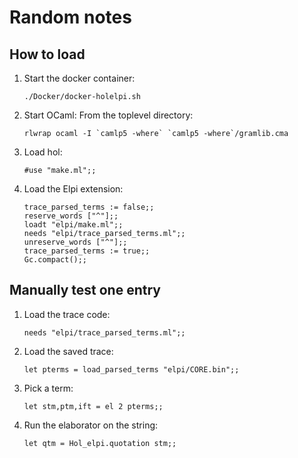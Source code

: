 # Random notes

## How to load

1. Start the docker container:
   ```
   ./Docker/docker-holelpi.sh 
   ```
2. Start OCaml:
   From the toplevel directory:
   ```
   rlwrap ocaml -I `camlp5 -where` `camlp5 -where`/gramlib.cma
   ```
3. Load hol:
   ```
   #use "make.ml";;
   ```
4. Load the Elpi extension:
   ```
   trace_parsed_terms := false;;
   reserve_words ["^"];;
   loadt "elpi/make.ml";;
   needs "elpi/trace_parsed_terms.ml";;
   unreserve_words ["^"];;
   trace_parsed_terms := true;;
   Gc.compact();;
   ```

## Manually test one entry

1. Load the trace code:
   ```
   needs "elpi/trace_parsed_terms.ml";;
   ```
2. Load the saved trace:
   ```
   let pterms = load_parsed_terms "elpi/CORE.bin";;
   ```
3. Pick a term:
   ```
   let stm,ptm,ift = el 2 pterms;;
   ```
4. Run the elaborator on the string:
   ```
   let qtm = Hol_elpi.quotation stm;;
   ```
